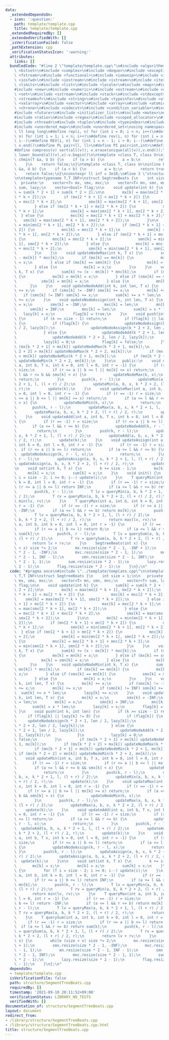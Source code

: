 ```yaml
---
data:
  _extendedDependsOn:
  - icon: ':question:'
    path: template/template.cpp
    title: template/template.cpp
  _extendedRequiredBy: []
  _extendedVerifiedWith: []
  _isVerificationFailed: false
  _pathExtension: cpp
  _verificationStatusIcon: ':warning:'
  attributes:
    links: []
  bundledCode: "#line 2 \"template/template.cpp\"\n#include <algorithm>\n#include\
    \ <bitset>\n#include <complex>\n#include <deque>\n#include <exception>\n#include\
    \ <fstream>\n#include <functional>\n#include <iomanip>\n#include <ios>\n#include\
    \ <iosfwd>\n#include <iostream>\n#include <istream>\n#include <iterator>\n#include\
    \ <limits>\n#include <list>\n#include <locale>\n#include <map>\n#include <memory>\n\
    #include <new>\n#include <numeric>\n#include <ostream>\n#include <queue>\n#include\
    \ <set>\n#include <sstream>\n#include <stack>\n#include <stdexcept>\n#include\
    \ <streambuf>\n#include <string>\n#include <typeinfo>\n#include <utility>\n#include\
    \ <valarray>\n#include <vector>\n#include <array>\n#include <atomic>\n#include\
    \ <chrono>\n#include <codecvt>\n#include <condition_variable>\n#include <forward_list>\n\
    #include <future>\n#include <initializer_list>\n#include <mutex>\n#include <random>\n\
    #include <ratio>\n#include <regex>\n#include <scoped_allocator>\n#include <system_error>\n\
    #include <thread>\n#include <tuple>\n#include <typeindex>\n#include <type_traits>\n\
    #include <unordered_map>\n#include <unordered_set>\nusing namespace std;\n#define\
    \ ll long long\n#define rep(i, n) for (int i = 0; i < n; i++)\n#define REP(i,\
    \ n) for (int i = 1; i < n; i++)\n#define rev(i, n) for (int i = n - 1; i >= 0;\
    \ i--)\n#define REV(i, n) for (int i = n - 1; i > 0; i--)\n#define all(v) v.begin(),\
    \ v.end()\n#define PL pair<ll, ll>\n#define PI pair<int,int>\n#define len(s) (int)s.size()\n\
    #define compress(v) sort(all(v)); v.erase(unique(all(v)),v.end());\n#define comid(v,x)\
    \ lower_bound(all(v),x)-v.begin()\n\ntemplate <class T, class U>\ninline bool\
    \ chmin(T &a, U b) {\n    if (a > b) {\n        a = b;\n        return true;\n\
    \    }\n    return false;\n}\ntemplate <class T, class U>\ninline bool chmax(T\
    \ &a, U b) {\n    if (a < b) {\n        a = b;\n        return true;\n    }\n\
    \    return false;\n}\nconstexpr ll inf = 3e18;\n#line 3 \"structure/SegmentTreeBeats.cpp\"\
    \n\ntemplate<typename T,T INF>\nstruct SegtreeBeats {\n    int size = 1;\n\n \
    \  private:\n    vector<T> mx, smx, mxc;\n    vector<T> mn, smn, mnc;\n    vector<T>\
    \ sum, lazy;\n    vector<bool> flag;\n\n    void update(int k) {\n        sum[k]\
    \ = sum[k * 2 + 1] + sum[k * 2 + 2];\n\n        mx[k] = max(mx[2 * k + 1], mx[2\
    \ * k + 2]);\n        if (mx[2 * k + 1] < mx[2 * k + 2]) {\n            mxc[k]\
    \ = mxc[2 * k + 2];\n            smx[k] = max(mx[2 * k + 1], smx[2 * k + 2]);\n\
    \        } else if (mx[2 * k + 1] > mx[2 * k + 2]) {\n            mxc[k] = mxc[2\
    \ * k + 1];\n            smx[k] = max(smx[2 * k + 1], mx[2 * k + 2]);\n      \
    \  } else {\n            mxc[k] = mxc[2 * k + 1] + mxc[2 * k + 2];\n         \
    \   smx[k] = max(smx[2 * k + 1], smx[2 * k + 2]);\n        }\n\n        mn[k]\
    \ = min(mn[2 * k + 1], mn[2 * k + 2]);\n        if (mn[2 * k + 1] < mn[2 * k +\
    \ 2]) {\n            mnc[k] = mnc[2 * k + 1];\n            smn[k] = min(smn[2\
    \ * k + 1], mn[2 * k + 2]);\n        } else if (mn[2 * k + 1] > mn[2 * k + 2])\
    \ {\n            mnc[k] = mnc[2 * k + 2];\n            smn[k] = min(mn[2 * k +\
    \ 1], smn[2 * k + 2]);\n        } else {\n            mnc[k] = mnc[2 * k + 1]\
    \ + mnc[2 * k + 2];\n            smn[k] = min(smn[2 * k + 1], smn[2 * k + 2]);\n\
    \        }\n    }\n    void updateNodeMax(int k, T x) {\n        sum[k] += (x\
    \ - mx[k]) * mxc[k];\n        if (mx[k] == mn[k]) {\n            mx[k] = mn[k]\
    \ = x;\n        } else if (mx[k] == smn[k]) {\n            mx[k] = smn[k] = x;\n\
    \        } else {\n            mx[k] = x;\n        }\n    }\n    void updateNodeMin(int\
    \ k, T x) {\n        sum[k] += (x - mn[k]) * mnc[k];\n        if (mx[k] == mn[k])\
    \ {\n            mx[k] = mn[k] = x;\n        } else if (smx[k] == mn[k]) {\n \
    \           smx[k] = mn[k] = x;\n        } else {\n            mn[k] = x;\n  \
    \      }\n    }\n    void updateNodeAdd(int k, int len, T x) {\n        mx[k]\
    \ += x;\n        if (smx[k] != -INF) smx[k] += x;\n        mn[k] += x;\n     \
    \   if (smn[k] != INF) smn[k] += x;\n        sum[k] += x * len;\n        lazy[k]\
    \ += x;\n    }\n    void updateNodeAssign(int k, int len, T x) {\n        mx[k]\
    \ = x;\n        smx[k] = -INF;\n        mxc[k] = len;\n        mn[k] = x;\n  \
    \      smn[k] = INF;\n        mnc[k] = len;\n        sum[k] = x * len;\n     \
    \   lazy[k] = x;\n        flag[k] = true;\n    }\n    void push(int k, int len)\
    \ {\n        if (k >= size - 1) return;\n        if (flag[k] || lazy[k] != 0)\
    \ {\n            if (flag[k]) {\n                updateNodeAssign(k * 2 + 1, len\
    \ / 2, lazy[k]);\n                updateNodeAssign(k * 2 + 2, len / 2, lazy[k]);\n\
    \            } else {\n                updateNodeAdd(k * 2 + 1, len / 2, lazy[k]);\n\
    \                updateNodeAdd(k * 2 + 2, len / 2, lazy[k]);\n            }\n\
    \            lazy[k] = 0;\n            flag[k] = false;\n        }\n        if\
    \ (mx[k * 2 + 1] > mx[k]) updateNodeMax(k * 2 + 1, mx[k]);\n        if (mx[k *\
    \ 2 + 2] > mx[k]) updateNodeMax(k * 2 + 2, mx[k]);\n        if (mn[k * 2 + 1]\
    \ < mn[k]) updateNodeMin(k * 2 + 1, mn[k]);\n        if (mn[k * 2 + 2] < mn[k])\
    \ updateNodeMin(k * 2 + 2, mn[k]);\n    }\n\n   public:\n    void updateMin(int\
    \ a, int b, T x, int k = 0, int l = 0, int r = -1) {\n        if (r == -1) r =\
    \ size;\n        if (r <= a || b <= l || mx[k] <= x) return;\n        if (a <=\
    \ l && r <= b && smx[k] < x) {\n            updateNodeMax(k, x);\n           \
    \ return;\n        }\n        push(k, r - l);\n        updateMin(a, b, x, k *\
    \ 2 + 1, l, (l + r) / 2);\n        updateMin(a, b, x, k * 2 + 2, (l + r) / 2,\
    \ r);\n        update(k);\n    }\n    void updateMax(int a, int b, T x, int k\
    \ = 0, int l = 0, int r = -1) {\n        if (r == -1) r = size;\n        if (r\
    \ <= a || b <= l || mn[k] >= x) return;\n        if (a <= l && r <= b && smn[k]\
    \ > x) {\n            updateNodeMin(k, x);\n            return;\n        }\n \
    \       push(k, r - l);\n        updateMax(a, b, x, k * 2 + 1, l, (l + r) / 2);\n\
    \        updateMax(a, b, x, k * 2 + 2, (l + r) / 2, r);\n        update(k);\n\
    \    }\n    void updateAdd(int a, int b, T x, int k = 0, int l = 0, int r = -1)\
    \ {\n        if (r == -1) r = size;\n        if (r <= a || b <= l) return;\n \
    \       if (a <= l && r <= b) {\n            updateNodeAdd(k, r - l, x);\n   \
    \         return;\n        }\n        push(k, r - l);\n        updateAdd(a, b,\
    \ x, k * 2 + 1, l, (l + r) / 2);\n        updateAdd(a, b, x, k * 2 + 2, (l + r)\
    \ / 2, r);\n        update(k);\n    }\n    void updateAssign(int a, int b, T x,\
    \ int k = 0, int l = 0, int r = -1) {\n        if (r == -1) r = size;\n      \
    \  if (r <= a || b <= l) return;\n        if (a <= l && r <= b) {\n          \
    \  updateNodeAssign(k, r - l, x);\n            return;\n        }\n        push(k,\
    \ r - l);\n        updateAssign(a, b, x, k * 2 + 1, l, (l + r) / 2);\n       \
    \ updateAssign(a, b, x, k * 2 + 2, (l + r) / 2, r);\n        update(k);\n    }\n\
    \n    void set(int k, T x) {\n        k += size - 1;\n        mx[k] = x;\n   \
    \     mn[k] = x;\n        sum[k] = x;\n    }\n    void init() {\n        for (T\
    \ i = size - 2; i >= 0; i--) update(i);\n    }\n    T queryMin(int a, int b, int\
    \ k = 0, int l = 0, int r = -1) {\n        if (r == -1) r = size;\n        if\
    \ (r <= a || b <= l) return INF;\n        if (a <= l && r <= b) return mn[k];\n\
    \        push(k, r - l);\n        T lv = queryMin(a, b, k * 2 + 1, l, (l + r)\
    \ / 2);\n        T rv = queryMin(a, b, k * 2 + 2, (l + r) / 2, r);\n        return\
    \ min(lv, rv);\n    }\n    T queryMax(int a, int b, int k = 0, int l = 0, int\
    \ r = -1) {\n        if (r == -1) r = size;\n        if (r <= a || b <= l) return\
    \ -INF;\n        if (a <= l && r <= b) return mx[k];\n        push(k, r - l);\n\
    \        T lv = queryMax(a, b, k * 2 + 1, l, (l + r) / 2);\n        T rv = queryMax(a,\
    \ b, k * 2 + 2, (l + r) / 2, r);\n        return max(lv, rv);\n    }\n    T querySum(int\
    \ a, int b, int k = 0, int l = 0, int r = -1) {\n        if (r == -1) r = size;\n\
    \        if (r <= a || b <= l) return 0;\n        if (a <= l && r <= b) return\
    \ sum[k];\n        push(k, r - l);\n        T lv = querySum(a, b, k * 2 + 1, l,\
    \ (l + r) / 2);\n        T rv = querySum(a, b, k * 2 + 2, (l + r) / 2, r);\n \
    \       return lv + rv;\n    }\n    SegtreeBeats(int x) {\n        while (size\
    \ < x) size *= 2;\n        mx.resize(size * 2 - 1, -INF + 1);\n        smx.resize(size\
    \ * 2 - 1, -INF);\n        mxc.resize(size * 2 - 1, 1);\n        mn.resize(size\
    \ * 2 - 1, INF - 1);\n        smn.resize(size * 2 - 1, INF);\n        mnc.resize(size\
    \ * 2 - 1, 1);\n        sum.resize(size * 2 - 1);\n        lazy.resize(size *\
    \ 2 - 1);\n        flag.resize(size * 2 - 1);\n    }\n};\n"
  code: "#pragma once\n#include \"../template/template.cpp\"\n\ntemplate<typename\
    \ T,T INF>\nstruct SegtreeBeats {\n    int size = 1;\n\n   private:\n    vector<T>\
    \ mx, smx, mxc;\n    vector<T> mn, smn, mnc;\n    vector<T> sum, lazy;\n    vector<bool>\
    \ flag;\n\n    void update(int k) {\n        sum[k] = sum[k * 2 + 1] + sum[k *\
    \ 2 + 2];\n\n        mx[k] = max(mx[2 * k + 1], mx[2 * k + 2]);\n        if (mx[2\
    \ * k + 1] < mx[2 * k + 2]) {\n            mxc[k] = mxc[2 * k + 2];\n        \
    \    smx[k] = max(mx[2 * k + 1], smx[2 * k + 2]);\n        } else if (mx[2 * k\
    \ + 1] > mx[2 * k + 2]) {\n            mxc[k] = mxc[2 * k + 1];\n            smx[k]\
    \ = max(smx[2 * k + 1], mx[2 * k + 2]);\n        } else {\n            mxc[k]\
    \ = mxc[2 * k + 1] + mxc[2 * k + 2];\n            smx[k] = max(smx[2 * k + 1],\
    \ smx[2 * k + 2]);\n        }\n\n        mn[k] = min(mn[2 * k + 1], mn[2 * k +\
    \ 2]);\n        if (mn[2 * k + 1] < mn[2 * k + 2]) {\n            mnc[k] = mnc[2\
    \ * k + 1];\n            smn[k] = min(smn[2 * k + 1], mn[2 * k + 2]);\n      \
    \  } else if (mn[2 * k + 1] > mn[2 * k + 2]) {\n            mnc[k] = mnc[2 * k\
    \ + 2];\n            smn[k] = min(mn[2 * k + 1], smn[2 * k + 2]);\n        } else\
    \ {\n            mnc[k] = mnc[2 * k + 1] + mnc[2 * k + 2];\n            smn[k]\
    \ = min(smn[2 * k + 1], smn[2 * k + 2]);\n        }\n    }\n    void updateNodeMax(int\
    \ k, T x) {\n        sum[k] += (x - mx[k]) * mxc[k];\n        if (mx[k] == mn[k])\
    \ {\n            mx[k] = mn[k] = x;\n        } else if (mx[k] == smn[k]) {\n \
    \           mx[k] = smn[k] = x;\n        } else {\n            mx[k] = x;\n  \
    \      }\n    }\n    void updateNodeMin(int k, T x) {\n        sum[k] += (x -\
    \ mn[k]) * mnc[k];\n        if (mx[k] == mn[k]) {\n            mx[k] = mn[k] =\
    \ x;\n        } else if (smx[k] == mn[k]) {\n            smx[k] = mn[k] = x;\n\
    \        } else {\n            mn[k] = x;\n        }\n    }\n    void updateNodeAdd(int\
    \ k, int len, T x) {\n        mx[k] += x;\n        if (smx[k] != -INF) smx[k]\
    \ += x;\n        mn[k] += x;\n        if (smn[k] != INF) smn[k] += x;\n      \
    \  sum[k] += x * len;\n        lazy[k] += x;\n    }\n    void updateNodeAssign(int\
    \ k, int len, T x) {\n        mx[k] = x;\n        smx[k] = -INF;\n        mxc[k]\
    \ = len;\n        mn[k] = x;\n        smn[k] = INF;\n        mnc[k] = len;\n \
    \       sum[k] = x * len;\n        lazy[k] = x;\n        flag[k] = true;\n   \
    \ }\n    void push(int k, int len) {\n        if (k >= size - 1) return;\n   \
    \     if (flag[k] || lazy[k] != 0) {\n            if (flag[k]) {\n           \
    \     updateNodeAssign(k * 2 + 1, len / 2, lazy[k]);\n                updateNodeAssign(k\
    \ * 2 + 2, len / 2, lazy[k]);\n            } else {\n                updateNodeAdd(k\
    \ * 2 + 1, len / 2, lazy[k]);\n                updateNodeAdd(k * 2 + 2, len /\
    \ 2, lazy[k]);\n            }\n            lazy[k] = 0;\n            flag[k] =\
    \ false;\n        }\n        if (mx[k * 2 + 1] > mx[k]) updateNodeMax(k * 2 +\
    \ 1, mx[k]);\n        if (mx[k * 2 + 2] > mx[k]) updateNodeMax(k * 2 + 2, mx[k]);\n\
    \        if (mn[k * 2 + 1] < mn[k]) updateNodeMin(k * 2 + 1, mn[k]);\n       \
    \ if (mn[k * 2 + 2] < mn[k]) updateNodeMin(k * 2 + 2, mn[k]);\n    }\n\n   public:\n\
    \    void updateMin(int a, int b, T x, int k = 0, int l = 0, int r = -1) {\n \
    \       if (r == -1) r = size;\n        if (r <= a || b <= l || mx[k] <= x) return;\n\
    \        if (a <= l && r <= b && smx[k] < x) {\n            updateNodeMax(k, x);\n\
    \            return;\n        }\n        push(k, r - l);\n        updateMin(a,\
    \ b, x, k * 2 + 1, l, (l + r) / 2);\n        updateMin(a, b, x, k * 2 + 2, (l\
    \ + r) / 2, r);\n        update(k);\n    }\n    void updateMax(int a, int b, T\
    \ x, int k = 0, int l = 0, int r = -1) {\n        if (r == -1) r = size;\n   \
    \     if (r <= a || b <= l || mn[k] >= x) return;\n        if (a <= l && r <=\
    \ b && smn[k] > x) {\n            updateNodeMin(k, x);\n            return;\n\
    \        }\n        push(k, r - l);\n        updateMax(a, b, x, k * 2 + 1, l,\
    \ (l + r) / 2);\n        updateMax(a, b, x, k * 2 + 2, (l + r) / 2, r);\n    \
    \    update(k);\n    }\n    void updateAdd(int a, int b, T x, int k = 0, int l\
    \ = 0, int r = -1) {\n        if (r == -1) r = size;\n        if (r <= a || b\
    \ <= l) return;\n        if (a <= l && r <= b) {\n            updateNodeAdd(k,\
    \ r - l, x);\n            return;\n        }\n        push(k, r - l);\n      \
    \  updateAdd(a, b, x, k * 2 + 1, l, (l + r) / 2);\n        updateAdd(a, b, x,\
    \ k * 2 + 2, (l + r) / 2, r);\n        update(k);\n    }\n    void updateAssign(int\
    \ a, int b, T x, int k = 0, int l = 0, int r = -1) {\n        if (r == -1) r =\
    \ size;\n        if (r <= a || b <= l) return;\n        if (a <= l && r <= b)\
    \ {\n            updateNodeAssign(k, r - l, x);\n            return;\n       \
    \ }\n        push(k, r - l);\n        updateAssign(a, b, x, k * 2 + 1, l, (l +\
    \ r) / 2);\n        updateAssign(a, b, x, k * 2 + 2, (l + r) / 2, r);\n      \
    \  update(k);\n    }\n\n    void set(int k, T x) {\n        k += size - 1;\n \
    \       mx[k] = x;\n        mn[k] = x;\n        sum[k] = x;\n    }\n    void init()\
    \ {\n        for (T i = size - 2; i >= 0; i--) update(i);\n    }\n    T queryMin(int\
    \ a, int b, int k = 0, int l = 0, int r = -1) {\n        if (r == -1) r = size;\n\
    \        if (r <= a || b <= l) return INF;\n        if (a <= l && r <= b) return\
    \ mn[k];\n        push(k, r - l);\n        T lv = queryMin(a, b, k * 2 + 1, l,\
    \ (l + r) / 2);\n        T rv = queryMin(a, b, k * 2 + 2, (l + r) / 2, r);\n \
    \       return min(lv, rv);\n    }\n    T queryMax(int a, int b, int k = 0, int\
    \ l = 0, int r = -1) {\n        if (r == -1) r = size;\n        if (r <= a ||\
    \ b <= l) return -INF;\n        if (a <= l && r <= b) return mx[k];\n        push(k,\
    \ r - l);\n        T lv = queryMax(a, b, k * 2 + 1, l, (l + r) / 2);\n       \
    \ T rv = queryMax(a, b, k * 2 + 2, (l + r) / 2, r);\n        return max(lv, rv);\n\
    \    }\n    T querySum(int a, int b, int k = 0, int l = 0, int r = -1) {\n   \
    \     if (r == -1) r = size;\n        if (r <= a || b <= l) return 0;\n      \
    \  if (a <= l && r <= b) return sum[k];\n        push(k, r - l);\n        T lv\
    \ = querySum(a, b, k * 2 + 1, l, (l + r) / 2);\n        T rv = querySum(a, b,\
    \ k * 2 + 2, (l + r) / 2, r);\n        return lv + rv;\n    }\n    SegtreeBeats(int\
    \ x) {\n        while (size < x) size *= 2;\n        mx.resize(size * 2 - 1, -INF\
    \ + 1);\n        smx.resize(size * 2 - 1, -INF);\n        mxc.resize(size * 2\
    \ - 1, 1);\n        mn.resize(size * 2 - 1, INF - 1);\n        smn.resize(size\
    \ * 2 - 1, INF);\n        mnc.resize(size * 2 - 1, 1);\n        sum.resize(size\
    \ * 2 - 1);\n        lazy.resize(size * 2 - 1);\n        flag.resize(size * 2\
    \ - 1);\n    }\n};\n"
  dependsOn:
  - template/template.cpp
  isVerificationFile: false
  path: structure/SegmentTreeBeats.cpp
  requiredBy: []
  timestamp: '2021-09-10 20:11:52+09:00'
  verificationStatus: LIBRARY_NO_TESTS
  verifiedWith: []
documentation_of: structure/SegmentTreeBeats.cpp
layout: document
redirect_from:
- /library/structure/SegmentTreeBeats.cpp
- /library/structure/SegmentTreeBeats.cpp.html
title: structure/SegmentTreeBeats.cpp
---
```


